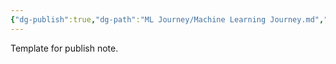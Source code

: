 ```yaml
---
{"dg-publish":true,"dg-path":"ML Journey/Machine Learning Journey.md","permalink":"/ml-journey/machine-learning-journey/","dgHomeLink":true,"dgShowBacklinks":true,"dgShowLocalGraph":true,"dgShowInlineTitle":true,"dgShowFileTree":true,"dgEnableSearch":true,"dgShowToc":true,"dgLinkPreview":true,"dgShowTags":true}
---
```



Template for publish note.